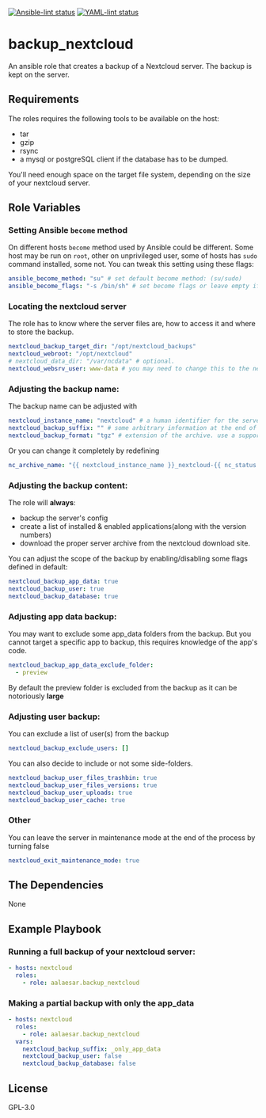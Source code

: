 [![Ansible-lint status](https://github.com/aalaesar/backup_nextcloud/actions/workflows/ansible-lint.yml/badge.svg)](https://github.com/aalaesar/backup_nextcloud/actions?workflow=Ansible%20Lint)
[![YAML-lint status](https://github.com/aalaesar/backup_nextcloud/actions/workflows/yamllint.yml/badge.svg)](https://github.com/aalaesar/backup_nextcloud/actions?workflow=Yaml%20Lint)
# backup_nextcloud

An ansible role that creates a backup of a Nextcloud server. The backup is kept on the server.

## Requirements

The roles requires the following tools to be available on the host:
- tar
- gzip
- rsync
- a mysql or postgreSQL client if the database has to be dumped.

You'll need enough space on the target file system, depending on the size of your nextcloud server.

## Role Variables

### Setting Ansible `become` method
On different hosts `become` method used by Ansible could be different. Some host may be run on `root`, other on unprivileged user, some of hosts has `sudo` command installed, some not.
You can tweak this setting using these flags:
```yaml
ansible_become_method: "su" # set default become method: (su/sudo)
ansible_become_flags: "-s /bin/sh" # set become flags or leave empty if additional flags are not needed
```

### Locating the nextcloud server

The role has to know where the server files are, how to access it and where to store the backup.

```yaml
nextcloud_backup_target_dir: "/opt/nextcloud_backups"
nextcloud_webroot: "/opt/nextcloud"
# nextcloud_data_dir: "/var/ncdata" # optional.
nextcloud_websrv_user: www-data # you may need to change this to the nextcloud file owner depending of your setup and OS
```

### Adjusting the backup name:
The backup name can be adjusted with

```yaml
nextcloud_instance_name: "nextcloud" # a human identifier for the server
nextcloud_backup_suffix: "" # some arbitrary information at the end of the archive name
nextcloud_backup_format: "tgz" # extension of the archive. use a supported format used by the archive module (Choices: bz2, gz, tar, xz, zip)
```

Or you can change it completely by redefining

```yaml
nc_archive_name: "{{ nextcloud_instance_name }}_nextcloud-{{ nc_status.versionstring }}_{{ ansible_date_time.iso8601_basic_short }}{{ nextcloud_backup_suffix }}"
```

### Adjusting the backup content:

The role will __always__:
 - backup the server's config
 - create a list of installed & enabled applications(along with the version numbers)
 - download the proper server archive from the nextcloud download site.

You can adjust the scope of the backup by enabling/disabling some flags defined in default:

```yaml
nextcloud_backup_app_data: true
nextcloud_backup_user: true
nextcloud_backup_database: true
```

### Adjusting app data backup:

You may want to exclude some app_data folders from the backup.
But you cannot target a specific app to backup, this requires knowledge of the app's code.

```yaml
nextcloud_backup_app_data_exclude_folder:
  - preview
```

By default the preview folder is excluded from the backup as it can be notoriously __large__

### Adjusting user backup:

You can exclude a list of user(s) from the backup
```yaml
nextcloud_backup_exclude_users: []
```

You can also decide to include or not some side-folders.
```yaml
nextcloud_backup_user_files_trashbin: true
nextcloud_backup_user_files_versions: true
nextcloud_backup_user_uploads: true
nextcloud_backup_user_cache: true
```
### Other
 You can leave the server in maintenance mode at the end of the process by turning false
 ```yaml
 nextcloud_exit_maintenance_mode: true
 ```

## The Dependencies

None

## Example Playbook

### Running a full backup of your nextcloud server:
```yaml
- hosts: nextcloud
  roles:
    - role: aalaesar.backup_nextcloud
```

### Making a partial backup with only the app_data
```yaml
- hosts: nextcloud
  roles:
    - role: aalaesar.backup_nextcloud
  vars:
    nextcloud_backup_suffix: _only_app_data
    nextcloud_backup_user: false
    nextcloud_backup_database: false
```

## License

GPL-3.0

